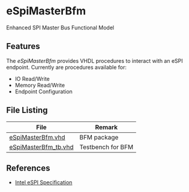 # eSpiMasterBfm
Enhanced SPI Master Bus Functional Model


## Features

The _eSpiMasterBfm_ provides VHDL procedures to interact with an eSPI endpoint. 
Currently are procedures available for:
 * IO Read/Write
 * Memory Read/Write
 * Endpoint Configuration


## File Listing

| File                                                                                                | Remark            |
| --------------------------------------------------------------------------------------------------- | ----------------- |
| [eSpiMasterBfm.vhd](https://github.com/akaeba/eSpiMasterBfm/blob/master/bfm/eSpiMasterBfm.vhd)      | BFM package       |
| [eSpiMasterBfm_tb.vhd](https://github.com/akaeba/eSpiMasterBfm/blob/master/tb/eSpiMasterBfm_tb.vhd) | Testbench for BFM |


## References

 * [Intel eSPI Specification](https://www.intel.com/content/dam/support/us/en/documents/software/chipset-software/327432-004_espi_base_specification_rev1.0_cb.pdf)
